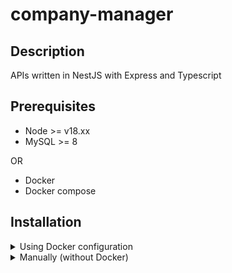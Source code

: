 # company-manager

## Description

APIs written in NestJS with Express and Typescript

## Prerequisites

- Node >= v18.xx
- MySQL >= 8

OR

- Docker
- Docker compose

## Installation

<details>
    <summary>Using Docker configuration</summary>

When using Docker configuration, run the following to start MySQL server,
 NestJS backend, run migrations, populate the users table and start the app:

```bash
$ docker compose up --build
```

</details>

<details>
    <summary>Manually (without Docker)</summary>

Follow the following steps to set up the project manually:

### Install dependencies

```bash
$ npm install
```

### Create .env file

```bash
$ cp .env.example .env
```

Change MySQL credentials in the `.env` file as needed.

### Run TypeORM migrations

Ensure that you have a MySQL server running and the `.env` file has its details.
Then run the following:

```bash
$ npm run migration:run
```

### Running the app

```bash
# development
$ npm run start

# watch mode
$ npm run start:dev

# watch mode with debugger attached
$ npm run start:debug

# production mode
$ npm run start:prod
```

</details>
